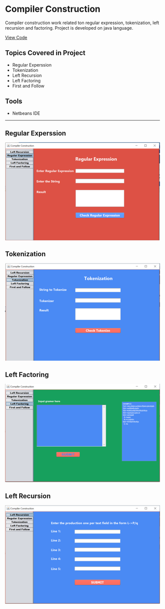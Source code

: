 # Compiler Construction
Compiler construction work related ton regular expression, tokenization, left recursion and factoring.
Project is developed on java language.

<a href="https://github.com/Zaryab-Programmer/Compiler-Construction/tree/master/Documents/NetBeansProjects/Compiler_Construction">View Code</a>

## Topics Covered in Project
- Regular Experssion 
- Tokenization
- Left Recursion 
- Left Factoring
- First and Follow

## Tools
- Netbeans IDE

<hr>

## Regular Experssion
<img src="Regular.PNG" alt="Regular Experssion" />

## Tokenization
<img src="tokeniation.PNG" alt="Tokenization" />

## Left Factoring
<img src="leftfactoring.PNG" alt="Left Factoring" />

## Left Recursion 
<img src="leftRecurison.PNG" alt="Left Recursion " />

